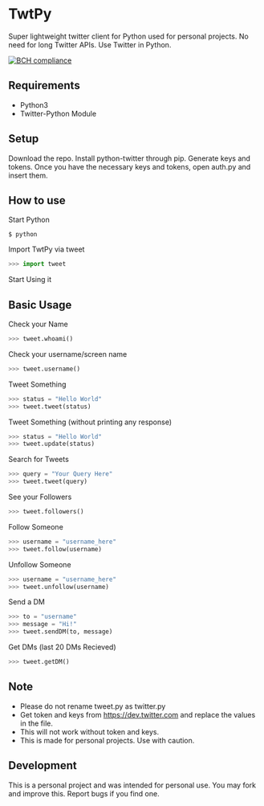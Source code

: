 # TwtPy
Super lightweight twitter client for Python used for personal projects. No need for long Twitter APIs. Use Twitter in Python.

[![BCH compliance](https://bettercodehub.com/edge/badge/andresitodeguzman/twtpy?branch=master)](https://bettercodehub.com/)

## Requirements
- Python3
- Twitter-Python Module

## Setup
Download the repo. Install python-twitter through pip. Generate keys and tokens. Once you have the necessary keys and tokens, open auth.py and insert them.

## How to use
Start Python
```
$ python
```
Import TwtPy via tweet
```python
>>> import tweet
```
Start Using it

## Basic Usage
Check your Name
```python
>>> tweet.whoami()
```
Check your username/screen name
```python
>>> tweet.username()
```
Tweet Something
```python
>>> status = "Hello World"
>>> tweet.tweet(status)
```
Tweet Something (without printing any response)
```python
>>> status = "Hello World"
>>> tweet.update(status)
```
Search for Tweets
```python
>>> query = "Your Query Here"
>>> tweet.tweet(query)
```
See your Followers
```python
>>> tweet.followers()
```
Follow Someone
```python
>>> username = "username_here"
>>> tweet.follow(username)
```
Unfollow Someone
```python
>>> username = "username_here"
>>> tweet.unfollow(username)
```
Send a DM
```python
>>> to = "username"
>>> message = "Hi!"
>>> tweet.sendDM(to, message)
```

Get DMs (last 20 DMs Recieved)
```python
>>> tweet.getDM()
```

## Note
- Please do not rename tweet.py as twitter.py
- Get token and keys from https://dev.twitter.com and replace the values in the file.
- This will not work without token and keys.
- This is made for personal projects. Use with caution.

## Development
This is a personal project and was intended for personal use. You may fork and improve this. Report bugs if you find one.

